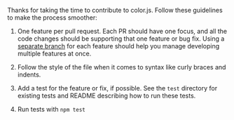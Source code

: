 Thanks for taking the time to contribute to color.js. Follow these guidelines to make the process smoother:

1. One feature per pull request. Each PR should have one focus, and all the code changes should be supporting that one feature or bug fix. Using a [separate branch](https://guides.github.com/introduction/flow/index.html) for each feature should help you manage developing multiple features at once.

2. Follow the style of the file when it comes to syntax like curly braces and indents.

3. Add a test for the feature or fix, if possible. See the `test` directory for existing tests and README describing how to run these tests.

4. Run tests with `npm test`
